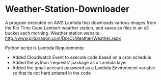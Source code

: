 # Weather-Station-Downloader
A program executed on AWS Lambda that downloads various images from the Rio Tinto Cape Lambert weather station, and saves as files in an s3 bucket each morning.
Weather station website: http://www.pilbarairon.com/DprCLWeather/Weather.aspx

Python script is 
Lambda Requirements:
* Added Cloudwatch Event to execute code based on a cron schedule 
* Added the python 'requests' package as a Lambda layer
* Added the gmail account password as a Lambda Environment variable so that its not hard entered in the code
